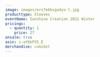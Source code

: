 ```yaml
---
image: images/ers7ebbvga4yx-l.jpg
producttype: Sleeves
eventName: Sunshine Creation 2021 Winter
pricings:
  - quantity: 1
    price: 27
onsale: true
asin: s-aYbkP25_E
merchandise: comiket
---
```

